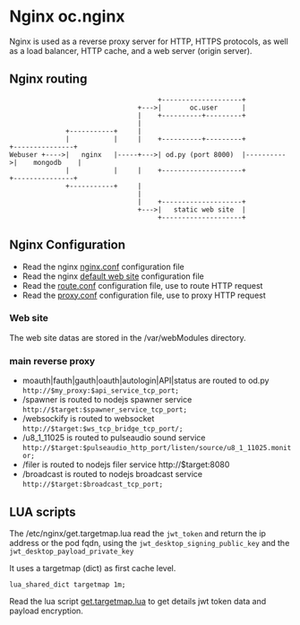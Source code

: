 # Nginx oc.nginx 

Nginx is used as a reverse proxy server for HTTP, HTTPS protocols, as well as a load balancer, HTTP cache, and a web server (origin server). 

## Nginx routing

```
                                     +--------------------+
                                +--->|       oc.user      |
                                |    +----------+---------+
                                |               
              +-----------+     |               
              |           |     |    +----------+---------+           +---------------+
Webuser +---->|   nginx   |-----+--->| od.py (port 8000)  |---------->|    mongodb    |
              |           |     |    +--------------------+           +---------------+
              +-----------+     |
                                |
                                |    +--------------------+
                                +--->|   static web site  |
                                     +--------------------+

```


## Nginx Configuration

* Read the nginx [nginx.conf](https://github.com/abcdesktopio/oc.nginx/blob/main/etc/nginx/nginx.conf) configuration file
* Read the nginx [default web site](https://github.com/abcdesktopio/oc.nginx/blob/main/etc/nginx/sites-enabled/default) configuration file
* Read the [route.conf](https://github.com/abcdesktopio/oc.nginx/blob/main/etc/nginx/route.conf) configuration file, use to route HTTP request 
* Read the [proxy.conf](https://github.com/abcdesktopio/oc.nginx/blob/main/etc/nginx/proxy.conf) configuration file, use to proxy HTTP request 



### Web site

The web site datas are stored in the /var/webModules directory.

### main reverse proxy 

- moauth|fauth|gauth|oauth|autologin|API|status are routed to od.py ```http://$my_proxy:$api_service_tcp_port;```
- /spawner is routed to nodejs spawner service ```http://$target:$spawner_service_tcp_port;```
- /websockify is routed to websocket ```http://$target:$ws_tcp_bridge_tcp_port/;```
- /u8_1_11025 is routed to pulseaudio sound service ```http://$target:$pulseaudio_http_port/listen/source/u8_1_11025.monitor;```
- /filer is routed to nodejs filer service http://$target:8080 
- /broadcast is routed to nodejs broadcast service ```http://$target:$broadcast_tcp_port;```


## LUA scripts

The /etc/nginx/get.targetmap.lua read the ```jwt_token``` and return the ip address or the pod fqdn, using the ```jwt_desktop_signing_public_key``` and the ```jwt_desktop_payload_private_key```

It uses a targetmap (dict) as first cache level.


```
lua_shared_dict targetmap 1m;
```

Read the lua script [get.targetmap.lua](https://github.com/abcdesktopio/oc.nginx/blob/main/etc/nginx/get.targetmap.lua) to get details jwt token data and payload encryption.

